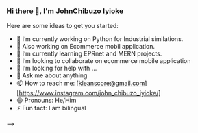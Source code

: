 ### Hi there 👋, I'm JohnChibuzo Iyioke



Here are some ideas to get you started:

- 🔭 I’m currently working on Python for Industrial similations.
- 🔭 Also working on Ecommerce mobil application.
- 🌱 I’m currently learning EPRnet and MERN projects.
- 👯 I’m looking to collaborate on ecommerce mobile application
- 🤔 I’m looking for help with ...
- 💬 Ask me about anything
- 📫 How to reach me: [kleanscore@gmail.com] [https://www.instagram.com/john_chibuzo_iyioke/]
- 😄 Pronouns: He/Him
- ⚡ Fun fact: I am bilingual

-->
